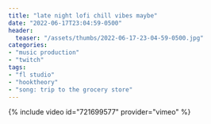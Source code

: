 ```yaml
---
title: "late night lofi chill vibes maybe"
date: "2022-06-17T23:04:59-0500"
header:
  teaser: "/assets/thumbs/2022-06-17-23-04-59-0500.jpg"
categories:
- "music production"
- "twitch"
tags:
- "fl studio"
- "hooktheory"
- "song: trip to the grocery store"
---
```

{% include video id="721699577" provider="vimeo" %}
